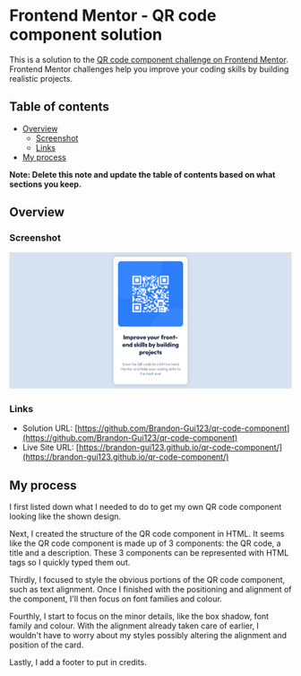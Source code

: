 # Frontend Mentor - QR code component solution

This is a solution to the [QR code component challenge on Frontend Mentor](https://www.frontendmentor.io/challenges/qr-code-component-iux_sIO_H). Frontend Mentor challenges help you improve your coding skills by building realistic projects. 

## Table of contents

- [Overview](#overview)
  - [Screenshot](#screenshot)
  - [Links](#links)
- [My process](#my-process)

**Note: Delete this note and update the table of contents based on what sections you keep.**

## Overview

### Screenshot

![Screenshot of website showing only the QR code component](/images/website-screenshot.png)

### Links

- Solution URL: [https://github.com/Brandon-Gui123/qr-code-component](https://github.com/Brandon-Gui123/qr-code-component)
- Live Site URL: [https://brandon-gui123.github.io/qr-code-component/](https://brandon-gui123.github.io/qr-code-component/)

## My process

I first listed down what I needed to do to get my own QR code component looking like the shown design.

Next, I created the structure of the QR code component in HTML. It seems like the QR code component is made up of 3 components: the QR code, a title and a description. These 3 components can be represented with HTML tags so I quickly typed them out.

Thirdly, I focused to style the obvious portions of the QR code component, such as text alignment. Once I finished with the positioning and alignment of the component, I'll then focus on font families and colour.

Fourthly, I start to focus on the minor details, like the box shadow, font family and colour. With the alignment already taken care of earlier, I wouldn't have to worry about my styles possibly altering the alignment and position of the card.

Lastly, I add a footer to put in credits.
